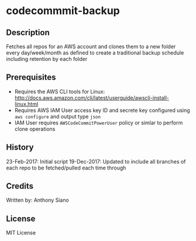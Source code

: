 # codecommmit-backup

## Description
Fetches all repos for an AWS account and clones them to a new folder every day/week/month as
defined to create a traditional backup schedule including retention by each folder

## Prerequisites

- Requires the AWS CLI tools for Linux: http://docs.aws.amazon.com/cli/latest/userguide/awscli-install-linux.html
- Requires AWS IAM User access key ID and secrete key configured using `aws configure` and output type `json`
- IAM User requires `AWSCodeCommitPowerUser` policy or simlar to perform clone operations

## History

23-Feb-2017: Initial script
19-Dec-2017: Updated to include all branches of each repo to be fetched/pulled each time through

## Credits

Written by: Anthony Siano

## License

MIT License
